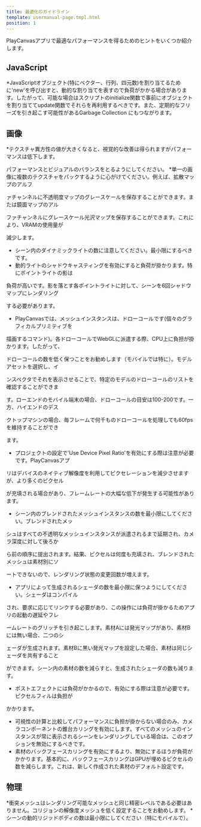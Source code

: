 ```yaml
---
title: 最適化のガイドライン
template: usermanual-page.tmpl.html
position: 1
---
```


PlayCanvasアプリで最適なパフォーマンスを得るためのヒントをいくつか紹介します。

## JavaScript

*JavaScriptオブジェクト(特にベクター、行列、四元数)を割り当てるために'new'を呼び出すと、動的な割り当てを表すので負荷がかかる場合があります。したがって、可能な場合はスクリプトのinitialize関数で事前にオブジェクトを割り当ててupdate関数でそれらを再利用するべきです。また、定期的なフリーズを引き起こす可能性があるGarbage Collection にもつながります。

## 画像

*テクスチャ異方性の値が大きくなると、視覚的な改善は得られますがパフォーマンスは低下します。

パフォーマンスとビジュアルのバランスをとるようにしてください。
*単一の画像に複数のテクスチャをパックするように心がけてください。例えば、拡散マップのアルフ

ァチャンネルに不透明度マップのグレースケールを保存することができます。または鏡面マップのアル

ファチャンネルにグレースケール光沢マップを保存することができます。これにより、VRAMの使用量が

減少します。
* シーン内のダイナミックライトの数に注意してください。最小限にするべきです。
* 動的ライトのシャドウキャスティングを有効にすると負荷が掛かります。特にポイントライトの影は

負荷が高いです。影を落とす各ポイントライトに対して、シーンを6回シャドウマップにレンダリング

する必要があります。
* PlayCanvasでは、メッシュインスタンスは、ドローコールです(個々のグラフィカルプリミティブを

描画するコマンド)。各ドローコールでWebGLに派遣する際、CPU上に負担が掛かります。したがって、

ドローコールの数を低く保つことをお勧めします（モバイルでは特に）。モデルアセットを選択し、イ

ンスペクタでそれを表示させることで、特定のモデルのドローコールのリストを確認することができま

す。ローエンドのモバイル端末の場合、ドローコールの目安は100-200です。一方、ハイエンドのデス

クトップマシンの場合、毎フレームで何千ものドローコールを処理しても60fpsを維持することができ

ます。
* プロジェクトの設定で'Use Device Pixel Ratio'を有効にする際は注意が必要です。PlayCanvasアプ

リはデバイスのネイティブ解像度を利用してピクセレーションを減少させますが、より多くのピクセル

が充填される場合があり、フレームレートの大幅な低下が発生する可能性があります。
* シーン内のブレンドされたメッシュインスタンスの数を最小限にしてください。ブレンドされたメッ

シュはすべての不透明なメッシュインスタンスが派遣されるまで延期され、カメラ深度に対して後ろか

ら前の順序に提出されます。結果、ピクセルは何度も充填され、ブレンドされたメッシュは素材別にソ

ートできないので、レンダリング状態の変更回数が増えます。
* アプリによって生成されるシェーダの数を最小限に保つようにしてください。シェーダはコンパイル

され、要求に応じてリンクする必要があり、この操作には負荷が掛かるためアプリの起動の遅延やフレ

ームレートのグリッチを引き起こします。素材Aには発光マップがあり、素材Bには無い場合、二つのシ

ェーダが生成されます。素材Bに黒い発光マップを設定した場合、素材は同じシェーダを共有すること

ができます。シーン内の素材の数を減らすと、生成されたシェーダの数も減ります。
* ポストエフェクトには負荷がかかるので、有効にする際は注意が必要です。ピクセルフィルは負担が

かかります。
* 可視性の計算と比較してパフォーマンスに負担が掛からない場合のみ、カメラコンポーネントの錐台カリングを有効にします。すべてのメッシュのインスタンスが常に表示されるシーンをレンダリングしている場合は、このオプションを無効にするべきです。
* 素材のバックフェースカリングを有効にするより、無効にするほうが負荷がかかります。基本的に、バックフェースカリングはGPUが埋めるピクセルの数を減らします。これは、新しく作成された素材のデフォルト設定です。

## 物理

*衝突メッシュはレンダリング可能なメッシュと同じ精密レベルである必要はありません。コリジョンの解像度メッシュを低く設定することをお勧めします。
*シーンの動的リジッドボディの数は最小限にしてください（特にモバイルで）。

